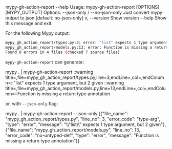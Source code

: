 <div id="help" data-termynal data-ty-typeDelay="40" data-ty-lineDelay="200">
    <span data-ty="input">mypy-gh-action-report --help</span>
    <span data-ty>Usage: mypy-gh-action-report [OPTIONS] [MYPY_OUTPUT]</span>
    <span data-ty></span>
    <span data-ty>Options:</span>
    <span data-ty>  --json-only / --no-json-only    Just convert mypy output to json  [default: no-json-only]</span>
    <span data-ty>  v, --version                   Show version</span>
    <span data-ty>  --help                          Show this message and exit.</span>
</div>

For the following Mypy output:

```bash
mypy_gh_action_report/types.py:3: error: "list" expects 1 type argument, but 2 given  [type-arg]
mypy_gh_action_report/models.py:13: error: Function is missing a return type annotation  [no-untyped-def]
Found 8 errors in 4 files (checked 7 source files)
```

`mypy-gh-action-report` can generate:

<div id="cmd" data-termynal data-ty-typeDelay="40" data-ty-lineDelay="200">
    <span data-ty="input">mypy . | mypy-gh-action-report</span>
    <span data-ty>::warning title=,file=mypy_gh_action_report/types.py,line=3,endLine=,col=,endColumn=::"list" expects 1 type argument, but 2 given</span>
    <span data-ty>::warning title=,file=mypy_gh_action_report/models.py,line=13,endLine=,col=,endColumn=::Function is missing a return type annotation</span>
</div>

or, with `--json-only` flag:

<div id="cmdJson" data-termynal data-ty-typeDelay="40" data-ty-lineDelay="200">
    <span data-ty="input">mypy . | mypy-gh-action-report --json-only</span>
    <span data-ty>[{"file_name": "mypy_gh_action_report/types.py", "line_no": 3, "error_code": "type-arg", "type": "error", "message": "\\"list\\" expects 1 type argument, but 2 given"}, {"file_name": "mypy_gh_action_report/models.py", "line_no": 13, "error_code": "no-untyped-def", "type": "error", "message": "Function is missing a return type annotation"}]</span>
</div>
